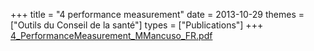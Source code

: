 +++
title = "4 performance measurement"
date = 2013-10-29
themes = ["Outils du Conseil de la santé"]
types = ["Publications"]
+++
[4\_PerformanceMeasurement\_MMancuso\_FR.pdf](/files/4_PerformanceMeasurement_MMancuso_FR.pdf)
